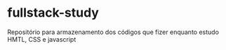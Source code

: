 # fullstack-study
Repositório para armazenamento dos códigos que fizer enquanto estudo HMTL, CSS e javascript
